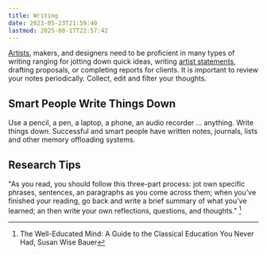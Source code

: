 ```yaml
---
title: Writing
date: 2023-05-23T21:59:40
lastmod: 2025-08-17T22:57:42
---
```


[Artists](../artists/artists.md), makers, and designers need to be proficient in many types of writing ranging for jotting down quick ideas, writing [artist statements](./how-to-write-an-artist-statement.md), drafting proposals, or completing reports for clients. It is important to review your notes periodically. Collect, edit and filter your thoughts.

## Smart People Write Things Down

Use a pencil, a pen, a laptop, a phone, an audio recorder ... anything. Write things down. Successful and smart people have written notes, journals, lists and other memory offloading systems.

## Research Tips

"As you read, you should follow this three-part process: jot own specific phrases, sentences, an paragraphs as you come across them; when you’ve finished your reading, go back and write a brief summary of what you’ve learned; an then write your own reflections, questions, and thoughts.” [^1]

[^1]: The Well-Educated Mind: A Guide to the Classical Education You Never Had, Susan Wise Bauer
 
